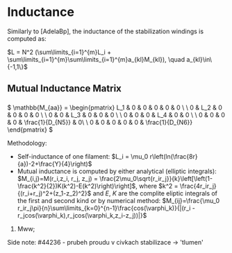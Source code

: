 # Inductance
Similarly to [AdelaBp], the inductance of the stabilization windings is computed as:

$L = N^2 (\sum\limits_{i=1}^{m}L_i + \sum\limits_{i=1}^{m}\sum\limits_{i=1}^{m}a_{kl}M_{kl}), \quad a_{kl}\in\{-1,1\}$

<!-- <img src="Figs/HorizontalField.jpg" width="425"/> <img src="Figs/VerticalField.jpg" width="425"/>  -->


## Mutual Inductance Matrix

### 

$
\mathbb{M_{aa}} = \begin{pmatrix}
     L_1 & 0 & 0 & 0 & 0 & 0 \\ \\
    0 & L_2 & 0 & 0 & 0 & 0 \\ \\
    0 & 0 & L_3 & 0 & 0 & 0 \\ \\
    0 & 0 & 0 & L_4 & 0 & 0 \\ \\
    0 & 0 & 0 & 0 & \frac{1}{D_{N5}} & 0\\ \\
    0 & 0 & 0 & 0 & 0 & \frac{1}{D_{N6}}
   \end{pmatrix}
$


Methodology: 
- Self-inductance of one filament:  $L_i = \mu_0 r\left(ln(\frac{8r}{a})-2+\frac{Y}{4}\right)$
- Mutual inductance is computed by either analytical (elliptic integrals): $M_{i,j}=M(r_i,z_i, r_j, z_j) = \frac{2\mu_0\sqrt{r_ir_j}}{k}\left[\left(1-\frac{k^2}{2})K(k^2)-E(k^2)\right)\right]$, where $k^2 = \frac{4r_ir_j}{(r_i+r_j)^2+(z_1-z_2)^2}$ and $E$, $K$ are the complite eliptic integrals of the first and second kind 
 or by numerical method: $M_{ij}=\frac{\mu_0 r_ir_j\pi}{n}\sum\limits_{k=0}^{n-1}\frac{cos(\varphi_k)}{|(r_i - r_jcos(\varphi_k),r_jcos(\varphi_k,z_i-z_j))|}$


1. Mww; 


Side note: #44236 - prubeh proudu v civkach stabilizace -> 'tlumen'
